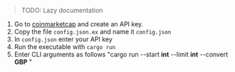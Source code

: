 
> TODO: Lazy documentation

1. Go to [coinmarketcap](https://coinmarketcap.com/api/) and create an API key.
2. Copy the file `config.json.ex` and name it `config.json`
3. In `config.json` enter your API key
4. Run the executable with `cargo run`
5. Enter CLI arguments as follows "cargo run --start **int** --limit **int** --convert **GBP**  "
